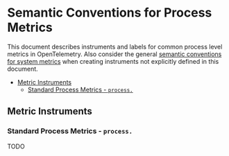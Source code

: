 # Semantic Conventions for Process Metrics

This document describes instruments and labels for common process level
metrics in OpenTelemetry. Also consider the general [semantic conventions for
system metrics](system-metrics.md#semantic-conventions) when creating
instruments not explicitly defined in this document.

<!-- Re-generate TOC with `markdown-toc --no-first-h1 -i` -->

<!-- toc -->

- [Metric Instruments](#metric-instruments)
  * [Standard Process Metrics - `process.`](#standard-process-metrics---process)

<!-- tocstop -->

## Metric Instruments

### Standard Process Metrics - `process.`

TODO
